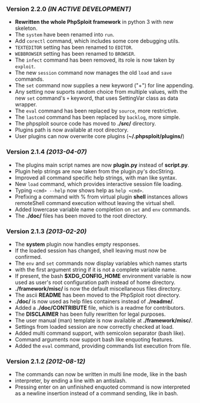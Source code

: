 ### Version 2.2.0 *(IN ACTIVE DEVELOPMENT)*
- **Rewritten the whole PhpSploit framework** in python 3 with new skeleton.
- The `system` have been renamed into `run`.
- Add `corectl` command, which includes some core debugging utils.
- `TEXTEDITOR` setting has been renamed to `EDITOR`.
- `WEBBROWSER` setting has been renamed to `BROWSER`.
- The `infect` command has been removed, its role is now taken by `exploit`.
- The new `session` command now manages the old `load` and `save` commands.
- The `set` command now supplies a new keyword ("+") for line appending.
- Any setting now suports random choice from multiple values, with the new
  `set` command's `+` keyword, that uses SettingVar class as data wrapper.
- The `eval` command has been replaced by `source`, more restrictive.
- The `lastcmd` command has been replaced by `backlog`, more simple.
- The phpsploit source code has moved to **./src/** directory.
- Plugins path is now available at root directory.
- User plugins can now overwrite core plugins (**~/.phpsploit/plugins/**)

### Version 2.1.4 *(2013-04-07)*
- The plugins main script names are now **plugin.py** instead of **script.py**.
- Plugin help strings are now taken from the plugin.py's docString.
- Improved all command specific help strings, with man like syntax.
- New `load` command, which provides interactive session file loading.
- Typing `<cmd> --help` now shows help as `help <cmd>`.
- Prefixing a command with % from virtual plugin **shell** instances allows
  remoteShell command execution without leaving the virtual shell.
- Added lowercase variable name completion on `set` and `env` commands.
- The **./doc/** files has been moved to the root directory.

### Version 2.1.3 *(2013-02-20)*
- The **system** plugin now handles empty responses.
- If the loaded session has changed, shell leaving must now be confirmed.
- The `env` and `set` commands now display variables which names starts
- with the first argument string if it is not a complete variable name.
- If present, the bash **$XDG_CONFIG_HOME** environment variable is now used
  as user's root configuration path instead of home directory.
- **./framework/misc/** is now the default miscellaneous files directory.
- The ascii **README** has been moved to the PhpSploit root directory.
- **./doc/** is now used as help files containers instead of **./readme/**.
- Added a **./doc/CONTRIBUTE** file, which is a readme for contributors.
- The **DISCLAIMER** has been fully rewritten for legal purposes.
- The user manual (man) template is now available at **./framework/misc/**.
- Settings from loaded session are now correctly checked at load.
- Added multi command support, with semicolon separator (bash like).
- Command arguments now support bash like enquoting features.
- Added the `eval` command, providing commands list execution from file.

### Version 2.1.2 *(2012-08-12)*
- The commands can now be written in multi line mode, like in the bash
- interpreter, by ending a line with an antislash.
- Pressing enter on an unfinished enquoted command is now interpreted as
  a newline insertion instead of a command sending, like in bash.
